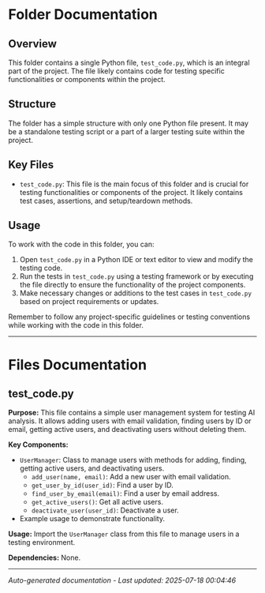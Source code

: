 # Folder Documentation

## Overview
This folder contains a single Python file, `test_code.py`, which is an integral part of the project. The file likely contains code for testing specific functionalities or components within the project.

## Structure
The folder has a simple structure with only one Python file present. It may be a standalone testing script or a part of a larger testing suite within the project.

## Key Files
- `test_code.py`: This file is the main focus of this folder and is crucial for testing functionalities or components of the project. It likely contains test cases, assertions, and setup/teardown methods.

## Usage
To work with the code in this folder, you can:
1. Open `test_code.py` in a Python IDE or text editor to view and modify the testing code.
2. Run the tests in `test_code.py` using a testing framework or by executing the file directly to ensure the functionality of the project components.
3. Make necessary changes or additions to the test cases in `test_code.py` based on project requirements or updates.

Remember to follow any project-specific guidelines or testing conventions while working with the code in this folder.

---

# Files Documentation

## test_code.py

**Purpose:** This file contains a simple user management system for testing AI analysis. It allows adding users with email validation, finding users by ID or email, getting active users, and deactivating users without deleting them.

**Key Components:**
- `UserManager`: Class to manage users with methods for adding, finding, getting active users, and deactivating users.
  - `add_user(name, email)`: Add a new user with email validation.
  - `get_user_by_id(user_id)`: Find a user by ID.
  - `find_user_by_email(email)`: Find a user by email address.
  - `get_active_users()`: Get all active users.
  - `deactivate_user(user_id)`: Deactivate a user.
- Example usage to demonstrate functionality.

**Usage:** Import the `UserManager` class from this file to manage users in a testing environment.

**Dependencies:** None.

---
*Auto-generated documentation - Last updated: 2025-07-18 00:04:46*
